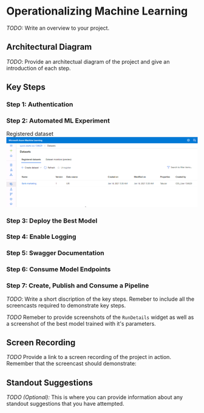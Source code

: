 # Operationalizing Machine Learning

*TODO:* Write an overview to your project.

## Architectural Diagram
*TODO*: Provide an architectual diagram of the project and give an introduction of each step.

## Key Steps
### Step 1: Authentication

### Step 2: Automated ML Experiment
Registered dataset <br>
![alt text](https://github.com/davijit868/Operationalizing-Machine-Learning/blob/master/Screenshoots/screenshot_1.png)

### Step 3: Deploy the Best Model

### Step 4: Enable Logging

### Step 5: Swagger Documentation

### Step 6: Consume Model Endpoints

### Step 7: Create, Publish and Consume a Pipeline

*TODO*: Write a short discription of the key steps. Remeber to include all the screencasts required to demonstrate key steps. 

*TODO* Remeber to provide screenshots of the `RunDetails` widget as well as a screenshot of the best model trained with it's parameters.

## Screen Recording
*TODO* Provide a link to a screen recording of the project in action. Remember that the screencast should demonstrate:

## Standout Suggestions
*TODO (Optional):* This is where you can provide information about any standout suggestions that you have attempted.
